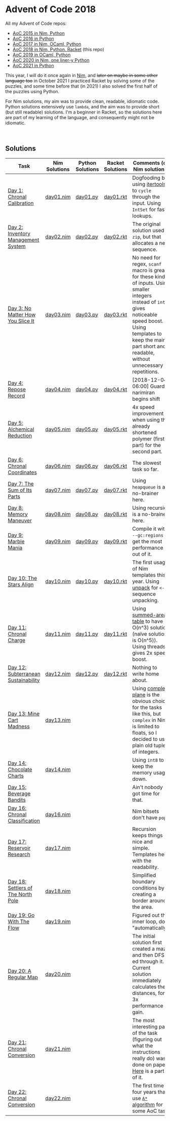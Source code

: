 # Advent of Code 2018

All my Advent of Code repos:

* [AoC 2015 in Nim, Python](https://github.com/narimiran/advent_of_code_2015)
* [AoC 2016 in Python](https://github.com/narimiran/advent_of_code_2016)
* [AoC 2017 in Nim, OCaml, Python](https://github.com/narimiran/AdventOfCode2017)
* [AoC 2018 in Nim, Python, Racket](https://github.com/narimiran/AdventOfCode2018) (this repo)
* [AoC 2019 in OCaml, Python](https://github.com/narimiran/AdventOfCode2019)
* [AoC 2020 in Nim, one liner-y Python](https://github.com/narimiran/AdventOfCode2020)
* [AoC 2021 in Python](https://github.com/narimiran/AdventOfCode2021)

This year, I will do it once again in [Nim](https://nim-lang.org/),
and ~~later on maybe in some other language too~~ in October 2021 I practiced Racket by solving some of the puzzles,
and some time before that (in 2021) I also solved the first half of the puzzles using Python.

For Nim solutions, my aim was to provide clean, readable, idiomatic code.
Python solutions extensively use `lambda`, and the aim was to provide short (but still readable) solutions.
I'm a beginner in Racket, so the solutions here are part of my learning of the language, and consequently might not be idiomatic.


&nbsp;


## Solutions

Task                                                                        | Nim Solutions              | Python Solutions            | Racket Solutions              | Comments (on Nim solutions)
---                                                                         | ---                        | ---                         | ---                           | ---
[Day 1: Chronal Calibration](https://adventofcode.com/2018/day/1)           | [day01.nim](nim/day01.nim) | [day01.py](python/day01.py) | [day01.rkt](racket/day01.rkt) | Dogfooding by using [itertools](https://github.com/narimiran/itertools) to `cycle` through the input. Using `IntSet` for fast lookups.
[Day 2: Inventory Management System](https://adventofcode.com/2018/day/2)   | [day02.nim](nim/day02.nim) | [day02.py](python/day02.py) | [day02.rkt](racket/day02.rkt) | The original solution used `zip`, but that allocates a new sequence.
[Day 3: No Matter How You Slice It](https://adventofcode.com/2018/day/3)    | [day03.nim](nim/day03.nim) | [day03.py](python/day03.py) | [day03.rkt](racket/day03.rkt) | No need for regex, `scanf` macro is great for these kinds of inputs. Using smaller integers instead of `int` gives noticeable speed boost. Using templates to keep the main part short and readable, without unnecessary repetitions.
[Day 4: Repose Record](https://adventofcode.com/2018/day/4)                 | [day04.nim](nim/day04.nim) | [day04.py](python/day04.py) | [day04.rkt](racket/day04.rkt) | [2018-12-04 06:00] Guard narimiran begins shift
[Day 5: Alchemical Reduction](https://adventofcode.com/2018/day/5)          | [day05.nim](nim/day05.nim) | [day05.py](python/day05.py) | [day05.rkt](racket/day05.rkt) | 4x speed improvement when using the already shortened polymer (first part) for the second part.
[Day 6: Chronal Coordinates](https://adventofcode.com/2018/day/6)           | [day06.nim](nim/day06.nim) | [day06.py](python/day06.py) | [day06.rkt](racket/day06.rkt) | The slowest task so far.
[Day 7: The Sum of Its Parts](https://adventofcode.com/2018/day/7)          | [day07.nim](nim/day07.nim) | [day07.py](python/day07.py) | [day07.rkt](racket/day07.rkt) | Using `heapqueue` is a no-brainer here.
[Day 8: Memory Maneuver](https://adventofcode.com/2018/day/8)               | [day08.nim](nim/day08.nim) | [day08.py](python/day08.py) | [day08.rkt](racket/day08.rkt) | Using recursion is a no-brainer here.
[Day 9: Marble Mania](https://adventofcode.com/2018/day/9)                  | [day09.nim](nim/day09.nim) | [day09.py](python/day09.py) | [day09.rkt](racket/day09.rkt) | Compile it with `--gc:regions` to get the most performance out of it.
[Day 10: The Stars Align](https://adventofcode.com/2018/day/10)             | [day10.nim](nim/day10.nim) | [day10.py](python/day10.py) | [day10.rkt](racket/day10.rkt) | The first usage of Nim templates this year. Using [unpack](https://github.com/technicallyagd/unpack) for `<-` sequence unpacking.
[Day 11: Chronal Charge](https://adventofcode.com/2018/day/11)              | [day11.nim](nim/day11.nim) | [day11.py](python/day11.py) | [day11.rkt](racket/day11.rkt) | Using [summed-area table](https://en.wikipedia.org/wiki/Summed-area_table) to have O(n^3) solution (naïve solution is O(n^5)). Using threads gives 2x speed boost.
[Day 12: Subterranean Sustainability](https://adventofcode.com/2018/day/12) | [day12.nim](nim/day12.nim) | [day12.py](python/day12.py) | [day12.rkt](racket/day12.rkt) | Nothing to write home about.
[Day 13: Mine Cart Madness](https://adventofcode.com/2018/day/13)           | [day13.nim](nim/day13.nim) |                             |                               | Using [complex plane](https://en.wikipedia.org/wiki/Complex_plane) is the obvious choice for the tasks like this, but `complex` in Nim is limited to floats, so I decided to use plain old tuples of integers.
[Day 14: Chocolate Charts](https://adventofcode.com/2018/day/14)            | [day14.nim](nim/day14.nim) |                             |                               | Using `int8` to keep the memory usage down.
[Day 15: Beverage Bandits](https://adventofcode.com/2018/day/15)            |                            |                             |                               | Ain't nobody got time for that.
[Day 16: Chronal Classification](https://adventofcode.com/2018/day/16)      | [day16.nim](nim/day16.nim) |                             |                               | Nim bitsets don't have `pop`.
[Day 17: Reservoir Research](https://adventofcode.com/2018/day/17)          | [day17.nim](nim/day17.nim) |                             |                               | Recursion keeps things nice and simple. Templates help with the readability.
[Day 18: Settlers of The North Pole](https://adventofcode.com/2018/day/18)  | [day18.nim](nim/day18.nim) |                             |                               | Simplified boundary conditions by creating a border around the area.
[Day 19: Go With The Flow](https://adventofcode.com/2018/day/19)            | [day19.nim](nim/day19.nim) |                             |                               | Figured out the inner loop, do it "automatically".
[Day 20: A Regular Map](https://adventofcode.com/2018/day/20)               | [day20.nim](nim/day20.nim) |                             |                               | The initial solution first created a maze and then DFS-ed through it. Current solution immediately calculates the distances, for 3x performance gain.
[Day 21: Chronal Conversion](https://adventofcode.com/2018/day/21)          | [day21.nim](nim/day21.nim) |                             |                               | The most interesting part of the task (figuring out what the instructions really do) was done on paper. [Here](inputs/21-annotated.txt) is a part of it.
[Day 22: Chronal Conversion](https://adventofcode.com/2018/day/22)          | [day22.nim](nim/day22.nim) |                             |                               | The first time in four years that I use [`A*` algorithm](https://www.redblobgames.com/pathfinding/a-star/introduction.html#astar) for some AoC task.
